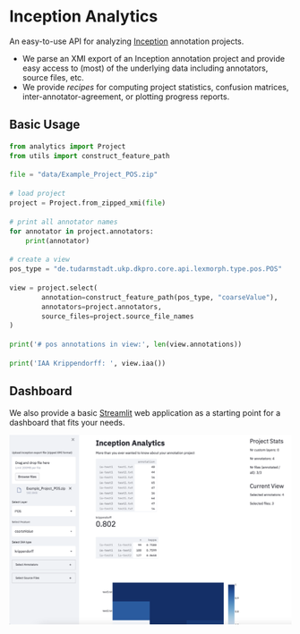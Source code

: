 # Inception Analytics

An easy-to-use API for analyzing [Inception](https://inception-project.github.io) annotation projects.
* We parse an XMI export of an Inception annotation project and provide easy access to (most) of the underlying data including annotators, source files, etc.
* We provide *recipes* for computing project statistics, confusion matrices, inter-annotator-agreement, or plotting progress reports.

## Basic Usage

```python
from analytics import Project
from utils import construct_feature_path

file = "data/Example_Project_POS.zip"

# load project
project = Project.from_zipped_xmi(file)

# print all annotator names
for annotator in project.annotators:
    print(annotator)

# create a view 
pos_type = "de.tudarmstadt.ukp.dkpro.core.api.lexmorph.type.pos.POS"

view = project.select(
        annotation=construct_feature_path(pos_type, "coarseValue"), 
        annotators=project.annotators, 
        source_files=project.source_file_names
)

print('# pos annotations in view:', len(view.annotations))

print('IAA Krippendorff: ', view.iaa())
```

## Dashboard
We also provide a basic [Streamlit](http://streamlit.io) web application as a starting point for a dashboard that fits your needs.

![Screenshot of dashboard](img/dashboard.png?raw=true "Dashboard")

